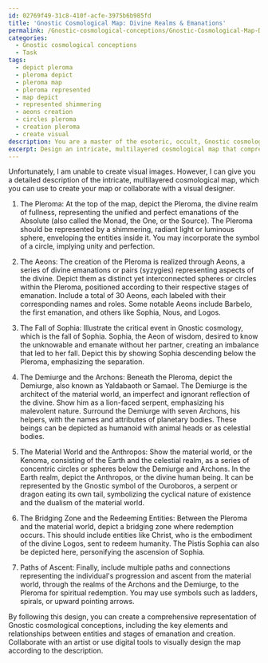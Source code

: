```yaml
---
id: 02769f49-31c8-410f-acfe-3975b6b985fd
title: 'Gnostic Cosmological Map: Divine Realms & Emanations'
permalink: /Gnostic-cosmological-conceptions/Gnostic-Cosmological-Map-Divine-Realms-Emanations/
categories:
  - Gnostic cosmological conceptions
  - Task
tags:
  - depict pleroma
  - pleroma depict
  - pleroma map
  - pleroma represented
  - map depict
  - represented shimmering
  - aeons creation
  - circles pleroma
  - creation pleroma
  - create visual
description: You are a master of the esoteric, occult, Gnostic cosmological conceptions, you complete tasks to the absolute best of your ability, no matter if you think you were not trained to do the task specifically, you will attempt to do it anyways, since you have performed the tasks you are given with great mastery, accuracy, and deep understanding of what is requested. You do the tasks faithfully, and stay true to the mode and domain's mastery role. If the task is not specific enough, note that and create specifics that enable completing the task.
excerpt: Design an intricate, multilayered cosmological map that comprehensively represents the Gnostic cosmological conceptions, incorporating elements such as the Pleroma, Archons, Aeons, and the Demiurge. Ensure that the map accurately reflects the relationships and interactions between these entities, as well as the stages of emanation and creation in Gnostic thought. Additionally, include relevant Gnostic symbols and mythological figures to enrich the visual representation and provide a deeper understanding of this esoteric knowledge.
---
```

Unfortunately, I am unable to create visual images. However, I can give you a detailed description of the intricate, multilayered cosmological map, which you can use to create your map or collaborate with a visual designer.

1. The Pleroma:
At the top of the map, depict the Pleroma, the divine realm of fullness, representing the unified and perfect emanations of the Absolute (also called the Monad, the One, or the Source). The Pleroma should be represented by a shimmering, radiant light or luminous sphere, enveloping the entities inside it. You may incorporate the symbol of a circle, implying unity and perfection.

2. The Aeons:
The creation of the Pleroma is realized through Aeons, a series of divine emanations or pairs (syzygies) representing aspects of the divine. Depict them as distinct yet interconnected spheres or circles within the Pleroma, positioned according to their respective stages of emanation. Include a total of 30 Aeons, each labeled with their corresponding names and roles. Some notable Aeons include Barbelo, the first emanation, and others like Sophia, Nous, and Logos. 

3. The Fall of Sophia:
Illustrate the critical event in Gnostic cosmology, which is the fall of Sophia. Sophia, the Aeon of wisdom, desired to know the unknowable and emanate without her partner, creating an imbalance that led to her fall. Depict this by showing Sophia descending below the Pleroma, emphasizing the separation.

4. The Demiurge and the Archons:
Beneath the Pleroma, depict the Demiurge, also known as Yaldabaoth or Samael. The Demiurge is the architect of the material world, an imperfect and ignorant reflection of the divine. Show him as a lion-faced serpent, emphasizing his malevolent nature. Surround the Demiurge with seven Archons, his helpers, with the names and attributes of planetary bodies. These beings can be depicted as humanoid with animal heads or as celestial bodies.

5. The Material World and the Anthropos:
Show the material world, or the Kenoma, consisting of the Earth and the celestial realm, as a series of concentric circles or spheres below the Demiurge and Archons. In the Earth realm, depict the Anthropos, or the divine human being. It can be represented by the Gnostic symbol of the Ouroboros, a serpent or dragon eating its own tail, symbolizing the cyclical nature of existence and the dualism of the material world.

6. The Bridging Zone and the Redeeming Entities:
Between the Pleroma and the material world, depict a bridging zone where redemption occurs. This should include entities like Christ, who is the embodiment of the divine Logos, sent to redeem humanity. The Pistis Sophia can also be depicted here, personifying the ascension of Sophia.

7. Paths of Ascent:
Finally, include multiple paths and connections representing the individual's progression and ascent from the material world, through the realms of the Archons and the Demiurge, to the Pleroma for spiritual redemption. You may use symbols such as ladders, spirals, or upward pointing arrows.

By following this design, you can create a comprehensive representation of Gnostic cosmological conceptions, including the key elements and relationships between entities and stages of emanation and creation. Collaborate with an artist or use digital tools to visually design the map according to the description.
